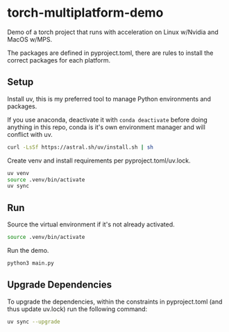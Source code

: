 # torch-multiplatform-demo

Demo of a torch project that runs with acceleration on Linux w/Nvidia and MacOS w/MPS.

The packages are defined in pyproject.toml, there are rules to install the correct packages for each platform.

## Setup

Install uv, this is my preferred tool to manage Python environments and packages.

If you use anaconda, deactivate it with `conda deactivate` before doing anything in this repo, conda is it's own environment manager and will conflict with uv.

```bash
curl -LsSf https://astral.sh/uv/install.sh | sh
```

Create venv and install requirements per pyproject.toml/uv.lock.

```bash
uv venv
source .venv/bin/activate
uv sync
```

## Run

Source the virtual environment if it's not already activated.

```bash
source .venv/bin/activate
```

Run the demo.

```bash
python3 main.py
```

## Upgrade Dependencies

To upgrade the dependencies, within the constraints in pyproject.toml (and thus update uv.lock) run the following command:

```bash
uv sync --upgrade
```
